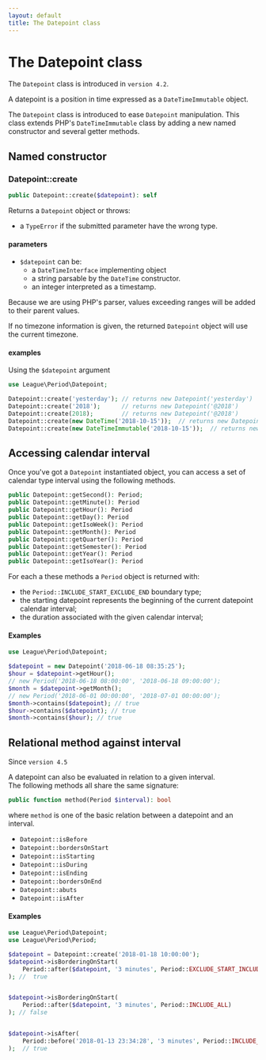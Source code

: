 ```yaml
---
layout: default
title: The Datepoint class
---
```


# The Datepoint class

<p class="message-info">The <code>Datepoint</code> class is introduced in <code>version 4.2</code>.</p>

A datepoint is a position in time expressed as a `DateTimeImmutable` object.

The `Datepoint` class is introduced to ease `Datepoint` manipulation. This class extends PHP's `DateTimeImmutable` class by adding a new named constructor and several getter methods.

## Named constructor

### Datepoint::create

~~~php
public Datepoint::create($datepoint): self
~~~

Returns a `Datepoint` object or throws:

- a `TypeError` if the submitted parameter have the wrong type.

#### parameters

- `$datepoint` can be:
    - a `DateTimeInterface` implementing object
    - a string parsable by the `DateTime` constructor.
    - an integer interpreted as a timestamp.

<p class="message-info">Because we are using PHP's parser, values exceeding ranges will be added to their parent values.</p>

<p class="message-info">If no timezone information is given, the returned <code>Datepoint</code> object will use the current timezone.</p>

#### examples

Using the `$datepoint` argument

~~~php
use League\Period\Datepoint;

Datepoint::create('yesterday'); // returns new Datepoint('yesterday')
Datepoint::create('2018');      // returns new Datepoint('@2018')
Datepoint::create(2018);        // returns new Datepoint('@2018')
Datepoint::create(new DateTime('2018-10-15'));  // returns new Datepoint('2018-10-15')
Datepoint::create(new DateTimeImmutable('2018-10-15'));  // returns new Datepoint('2018-10-15')
~~~

## Accessing calendar interval

Once you've got a `Datepoint` instantiated object, you can access a set of calendar type interval using the following methods.

~~~php
public Datepoint::getSecond(): Period;
public Datepoint::getMinute(): Period
public Datepoint::getHour(): Period
public Datepoint::getDay(): Period
public Datepoint::getIsoWeek(): Period
public Datepoint::getMonth(): Period
public Datepoint::getQuarter(): Period
public Datepoint::getSemester(): Period
public Datepoint::getYear(): Period
public Datepoint::getIsoYear(): Period
~~~

For each a these methods a `Period` object is returned with:

- the `Period::INCLUDE_START_EXCLUDE_END` boundary type;
- the starting datepoint represents the beginning of the current datepoint calendar interval;
- the duration associated with the given calendar interval;

#### Examples

~~~php
use League\Period\Datepoint;

$datepoint = new Datepoint('2018-06-18 08:35:25');
$hour = $datepoint->getHour();
// new Period('2018-06-18 08:00:00', '2018-06-18 09:00:00');
$month = $datepoint->getMonth();
// new Period('2018-06-01 00:00:00', '2018-07-01 00:00:00');
$month->contains($datepoint); // true
$hour->contains($datepoint); // true
$month->contains($hour); // true
~~~

## Relational method against interval

<p class="message-info">Since <code>version 4.5</code></p>

A datepoint can also be evaluated in relation to a given interval.  
The following methods all share the same signature:
 
~~~php
public function method(Period $interval): bool
~~~
 
where `method` is one of the basic relation between a datepoint and an interval.

- `Datepoint::isBefore`
- `Datepoint::bordersOnStart`
- `Datepoint::isStarting`
- `Datepoint::isDuring`
- `Datepoint::isEnding`
- `Datepoint::bordersOnEnd`
- `Datepoint::abuts`
- `Datepoint::isAfter`

#### Examples

~~~php
use League\Period\Datepoint;
use League\Period\Period;

$datepoint = Datepoint::create('2018-01-18 10:00:00');
$datepoint->isBorderingOnStart(
    Period::after($datepoint, '3 minutes', Period::EXCLUDE_START_INCLUDE_END)
); //  true


$datepoint->isBorderingOnStart(
    Period::after($datepoint, '3 minutes', Period::INCLUDE_ALL)
); // false


$datepoint->isAfter(
    Period::before('2018-01-13 23:34:28', '3 minutes', Period::INCLUDE_START_EXCLUDE_END)
);  // true
~~~